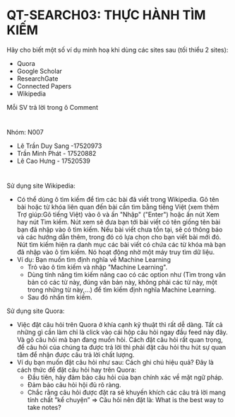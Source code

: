 # QT-SEARCH03: THỰC HÀNH TÌM KIẾM
Hãy cho biết một số ví dụ minh hoạ khi dùng các sites sau (tối thiểu 2 sites):
- Quora
- Google Scholar
- ResearchGate 
- Connected Papers
- Wikipedia

Mỗi SV trả lời trong ô Comment

# 
Nhóm: N007 
  - Lê Trần Duy Sang  -17520973
  - Trần Minh Phát - 17520882 
  - Lê Cao Hưng - 17520539
#
Sử dụng site Wikipedia:
  - Có thể dùng ô tìm kiếm để tìm các bài đã viết trong Wikipedia. Gõ tên bài hoặc từ khóa liên quan đến bài cần tìm bằng tiếng Việt (xem thêm Trợ giúp:Gõ tiếng Việt) vào ô và ấn "Nhập" ("Enter") hoặc ấn nút Xem hay nút Tìm kiếm. Nút xem sẽ đưa bạn tới bài viết có tên giống tên bài bạn đã nhập vào ô tìm kiếm. Nếu bài viết chưa tồn tại, sẽ có thông báo và các hướng dẫn thêm, trong đó có lựa chọn cho bạn viết bài mới đó. Nút tìm kiếm hiện ra danh mục các bài viết có chứa các từ khóa mà bạn đã nhập vào ô tìm kiếm. Nó hoạt động nhờ một máy truy tìm dữ liệu.
  - Ví dụ: Bạn muốn tìm định nghĩa về Machine Learning
    - Trỏ vào ô tìm kiếm và nhập "Machine Learning".
    - Dùng tính năng tìm kiếm nâng cao có các option như (Tìm trong văn bản có các từ này, đúng văn bản này, không phải các từ này, một trong những từ này,...) để tìm kiếm định nghĩa Machine Learning.
    - Sau đó nhấn tìm kiếm.

Sử dụng site Quora:
 - Việc đặt câu hỏi trên Quora ở khía cạnh kỹ thuật thì rất dễ dàng. Tất cả những gì cần làm chỉ là click vào cái hộp câu hỏi ngay đầu feed này đây. Và gõ câu hỏi mà bạn đang muốn hỏi. Cách đặt câu hỏi rất quan trọng, để câu hỏi của chúng ta được trả lời thì phải đặt câu hỏi thu hút sự quan tâm để nhận được câu trả lời chất lượng. 
 - Ví dụ bạn muốn đặt câu hỏi như sau: Cách ghi chú hiệu quả? Đây là cách thức để đặt câu hỏi hay trên Quora:
    - Đầu tiên, hãy đảm bảo câu hỏi của bạn chính xác về mặt ngữ pháp.
    - Đảm bảo câu hỏi hội đủ rõ ràng.
    - Chắc rằng câu hỏi được đặt ra sẽ khuyến khích các câu trả lời mang tính chất ”kể chuyện”
    => Câu hỏi nên đặt là: What is the best way to take notes?
